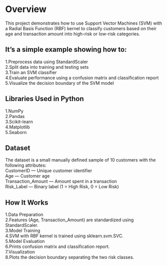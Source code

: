 # Overview
This project demonstrates how to use Support Vector Machines (SVM) with a Radial Basis Function (RBF) kernel to classify customers based on their age and transaction amount into high-risk or low-risk categories.

## It’s a simple example showing how to:
1.Preprocess data using StandardScaler  
2.Split data into training and testing sets  
3.Train an SVM classifier  
4.Evaluate performance using a confusion matrix and classification report  
5.Visualize the decision boundary of the SVM model  

## Libraries Used in Python
1.NumPy  
2.Pandas  
3.Scikit-learn  
4.Matplotlib  
5.Seaborn  

## Dataset
The dataset is a small manually defined sample of 10 customers with the following attributes:  
CustomerID — Unique customer identifier  
Age — Customer age  
Transaction_Amount — Amount spent in a transaction  
Risk_Label — Binary label (1 = High Risk, 0 = Low Risk)  

## How It Works
1.Data Preparation  
2.Features (Age, Transaction_Amount) are standardized using StandardScaler.  
3.Model Training  
4.SVM with RBF kernel is trained using sklearn.svm.SVC.  
5.Model Evaluation  
6.Prints confusion matrix and classification report.  
7.Visualization  
8.Plots the decision boundary separating the two risk classes.  
